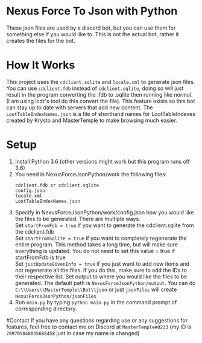 # Nexus Force To Json with Python
These json files are used by a discord bot, but you can use them for something else if you would like to.
This is not the actual bot, rather it creates the files for the bot.

# How It Works
This project uses the `cdclient.sqlite` and `locale.xml` to generate json files. You can use `cdclient.fdb` instead of `cdclient.sqlite`, doing so will just result in the program converting the .fdb to .sqlite then running like normal. (I am using lcdr's tool do this convert the file). This feature exists so this bot can stay up to date with servers that add new content. The `LootTableIndexNames.json` is a file of shorthand names for LootTableIndexes created by Krysto and MasterTemple to make browsing much easier.

# Setup
1. Install Python 3.6 (other versions might work but this program runs off 3.6)
2. You need in NexusForceJsonPython/work the following files:
   ```
   cdclient.fdb or cdclient.sqlite
   config.json
   locale.xml
   LootTableIndexNames.json
   ```
3. Specify in NexusForceJsonPython/work/config.json how you would like the files to be generated. There are multiple ways.\
   Set `startFromFdb = true` if you want to generate the cdclient.sqlite from the cdclient.fdb\
   Set `startFromSqlite = true` if you want to completely regenerate the entire program. This method takes a long time, but will make sure everything is updated. You do not need to set this value = true if startFromFdb is true\
   Set `justUpdateGivenInfo = true` if you just want to add new items and not regenerate all the files. If you do this, make sure to add the IDs to their respective list.
   Set output to where you would like the files to be generated. The default path is `NexusForceJsonPython/output`. You can do `C:\\Users\\MasterTemple\\Bot\\json` or just `jsonFiles` will create `NexusForceJsonPython/jsonFiles`
4. Run `main.py` by typing `python main.py` in the command prompt of corresponding directory.

#Contact
If you have any questions regarding use or any suggestions for features, feel free to contact me on Discord at `MasterTemple#0233` (my ID is `789705048035688458` just in case my name is changed)
